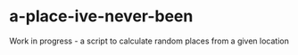 # a-place-ive-never-been
Work in progress - a script to calculate random places from a given location
